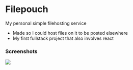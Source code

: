 # Filepouch
My personal simple filehosting service
- Made so I could host files on it to be posted elsewhere
- My first fullstack project that also involves react

### Screenshots
![](https://cdn.discordapp.com/attachments/806120940382846989/821458023306231808/unknown.png)
